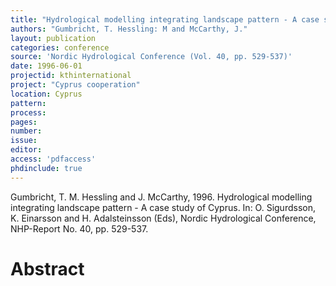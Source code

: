 ```yaml
---
title: "Hydrological modelling integrating landscape pattern - A case study of Cyprus."
authors: "Gumbricht, T. Hessling: M and McCarthy, J."
layout: publication
categories: conference
source: 'Nordic Hydrological Conference (Vol. 40, pp. 529-537)'
date: 1996-06-01
projectid: kthinternational
project: "Cyprus cooperation"
location: Cyprus
pattern:
process:
pages:
number:
issue:
editor:
access: 'pdfaccess'
phdinclude: true
---
```


Gumbricht, T. M. Hessling and J. McCarthy, 1996. Hydrological modelling integrating landscape pattern - A case study of Cyprus. In: O. Sigurdsson, K. Einarsson and H. Adalsteinsson (Eds), Nordic Hydrological Conference, NHP-Report No. 40, pp. 529-537.

<h1 class='foot-description'>Abstract</h1>

